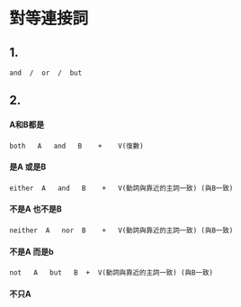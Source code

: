 # 對等連接詞
## 1.
```
and  /  or  /  but
```
## 2.
#### A和B都是
```
both   A   and   B    +    V(復數)
```
#### 是A 或是B
```
either  A   and   B    +   V(動詞與靠近的主詞一致) (與B一致)
```
#### 不是A 也不是B
```
neither  A   nor  B    +   V(動詞與靠近的主詞一致) (與B一致)
```
#### 不是A 而是b
```
not   A   but   B  +  V(動詞與靠近的主詞一致) (與B一致)
```
#### 不只A 
